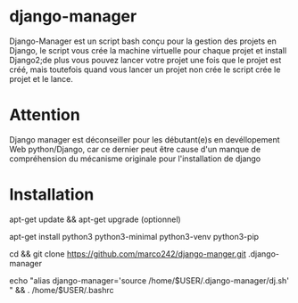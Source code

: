 # django-manager

Django-Manager est un script bash conçu pour la gestion des projets en Django, le script vous crée la machine virtuelle pour chaque projet et install Django2;de plus vous pouvez lancer votre projet une fois que le projet est créé, mais toutefois quand vous lancer un projet non crée le script crée le projet et le lance.

# Attention 
Django manager est déconseiller pour les débutant(e)s en devéllopement Web python/Django,
car ce dernier peut être cause d'un manque de compréhension du mécanisme originale pour l'installation de django

# Installation

apt-get update && apt-get upgrade (optionnel) 

apt-get install python3 python3-minimal python3-venv python3-pip 

cd && git clone https://github.com/marco242/django-manger.git .django-manager 

echo "alias django-manager='source /home/$USER/.django-manager/dj.sh' " && . /home/$USER/.bashrc
